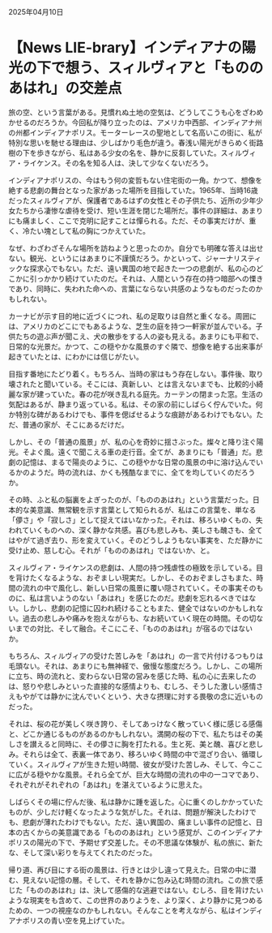 2025年04月10日

# 【News LIE-brary】インディアナの陽光の下で想う、スィルヴィアと「もののあはれ」の交差点

旅の空、という言葉がある。見慣れぬ土地の空気は、どうしてこうも心をざわめかせるのだろうか。今回私が降り立ったのは、アメリカ中西部、インディアナ州の州都インディアナポリス。モーターレースの聖地として名高いこの街に、私が特別な思いを馳せる理由は、少しばかり毛色が違う。春浅い陽光がきらめく街路樹の下を歩きながら、私はある少女の名を、静かに反芻していた。スィルヴィア・ライケンス。その名を知る人は、決して少なくないだろう。

インディアナポリスの、今はもう何の変哲もない住宅街の一角。かつて、想像を絶する悲劇の舞台となった家があった場所を目指していた。1965年、当時16歳だったスィルヴィアが、保護者であるはずの女性とその子供たち、近所の少年少女たちから凄惨な虐待を受け、短い生涯を閉じた場所だ。事件の詳細は、あまりにも痛ましく、ここで克明に記すことは憚られる。ただ、その事実だけが、重く、冷たい塊として私の胸につかえていた。

なぜ、わざわざそんな場所を訪ねようと思ったのか。自分でも明確な答えは出せない。観光、というにはあまりに不謹慎だろう。かといって、ジャーナリスティックな探求心でもない。ただ、遠い異国の地で起きた一つの悲劇が、私の心のどこかに引っかかり続けていたのだ。それは、人間という存在の持つ暗部への慄きであり、同時に、失われた命への、言葉にならない共感のようなものだったのかもしれない。

カーナビが示す目的地に近づくにつれ、私の足取りは自然と重くなる。周囲には、アメリカのどこにでもあるような、芝生の庭を持つ一軒家が並んでいる。子供たちの遊ぶ声が聞こえ、犬の散歩をする人の姿も見える。あまりにも平和で、日常的な光景だ。かつて、この穏やかな風景のすぐ隣で、想像を絶する出来事が起きていたとは、にわかには信じがたい。

目指す番地にたどり着く。もちろん、当時の家はもう存在しない。事件後、取り壊されたと聞いている。そこには、真新しい、とは言えないまでも、比較的小綺麗な家が建っていた。春の花が咲き乱れる庭先。カーテンの閉まった窓。生活の気配はあるが、静まり返っている。私は、その家の前にしばらく佇んでいた。何か特別な碑があるわけでも、事件を偲ばせるような痕跡があるわけでもない。ただ、普通の家が、そこにあるだけだ。

しかし、その「普通の風景」が、私の心を奇妙に揺さぶった。燦々と降り注ぐ陽光。そよぐ風。遠くで聞こえる車の走行音。全てが、あまりにも「普通」だ。悲劇の記憶は、まるで陽炎のように、この穏やかな日常の風景の中に溶け込んでいるかのようだ。時の流れは、かくも残酷なまでに、全てを均していくのだろうか。

その時、ふと私の脳裏をよぎったのが、「もののあはれ」という言葉だった。日本的な美意識、無常観を示す言葉として知られるが、私はこの言葉を、単なる「儚さ」や「寂しさ」として捉えてはいなかった。それは、移ろいゆくもの、失われていくものへの、深く静かな共感。喜びも悲しみも、美しさも醜さも、全てはやがて過ぎ去り、形を変えていく。そのどうしようもない事実を、ただ静かに受け止め、慈しむ心。それが「もののあはれ」ではないか、と。

スィルヴィア・ライケンスの悲劇は、人間の持つ残虐性の極致を示している。目を背けたくなるような、おぞましい現実だ。しかし、そのおぞましさもまた、時間の流れの中で風化し、新しい日常の風景に覆い隠されていく。その事実そのものに、私は言いようのない「あはれ」を感じたのだ。悲劇を忘れるべきではない。しかし、悲劇の記憶に囚われ続けることもまた、健全ではないのかもしれない。過去の悲しみや痛みを抱えながらも、なお続いていく現在の時間。その切ないまでの対比、そして融合。そこにこそ、「もののあはれ」が宿るのではないか。

もちろん、スィルヴィアの受けた苦しみを「あはれ」の一言で片付けるつもりは毛頭ない。それは、あまりにも無神経で、傲慢な態度だろう。しかし、この場所に立ち、時の流れと、変わらない日常の営みを感じた時、私の心に去来したのは、怒りや悲しみといった直接的な感情よりも、むしろ、そうした激しい感情さえもやがては静かに沈んでいくという、大きな摂理に対する畏敬の念に近いものだった。

それは、桜の花が美しく咲き誇り、そしてあっけなく散っていく様に感じる感傷と、どこか通じるものがあるのかもしれない。満開の桜の下で、私たちはその美しさを讃えると同時に、その儚さに胸を打たれる。生と死、美と醜、喜びと悲しみ。それらは全て、表裏一体であり、移ろいゆく時間の中で混ざり合い、循環していく。スィルヴィアが生きた短い時間、彼女が受けた苦しみ、そして、今ここに広がる穏やかな風景。それら全てが、巨大な時間の流れの中の一コマであり、それぞれがそれぞれの「あはれ」を湛えているように思えた。

しばらくその場に佇んだ後、私は静かに踵を返した。心に重くのしかかっていたものが、少しだけ軽くなったような気がした。それは、問題が解決したわけでも、悲劇が薄れたわけでもない。ただ、遠い異国の、痛ましい事件の記憶と、日本の古くからの美意識である「もののあはれ」という感覚が、このインディアナポリスの陽光の下で、予期せず交差した。その不思議な体験が、私の旅に、新たな、そして深い彩りを与えてくれたのだった。

帰り道、再び目にする街の風景は、行きとは少し違って見えた。日常の中に潜む、見えない記憶の層。そして、それを静かに包み込む時間の流れ。この旅で感じた「もののあはれ」は、決して感傷的な逃避ではない。むしろ、目を背けたいような現実をも含めて、この世界のありようを、より深く、より静かに見つめるための、一つの視座なのかもしれない。そんなことを考えながら、私はインディアナポリスの青い空を見上げていた。
